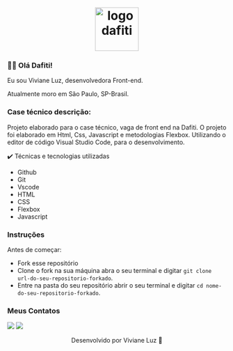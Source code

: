 <h1 align="center">
  <img src="https://empbraatsstorage.blob.core.windows.net/atslogos/9e82490a-b46a-4cea-9de0-ad35ba79778e_4.png" alt="logo dafiti" width="100">
</h1>

### ✋🏾 Olá Dafiti!

Eu sou Viviane Luz, desenvolvedora Front-end.

Atualmente moro em São Paulo, SP-Brasil.

### Case técnico descrição:

Projeto elaborado para o case técnico, vaga de front end na Dafiti.
O projeto foi elaborado em Html, Css, Javascript e metodologias Flexbox. Utilizando o editor de código Visual Studio Code, para o desenvolvimento.

✔️ Técnicas e tecnologias utilizadas
- Github
- Git
- Vscode
- HTML
- CSS 
- Flexbox
- Javascript



### Instruções

Antes de começar:

- Fork esse repositório
- Clone o fork na sua máquina abra o seu terminal e digitar `git clone url-do-seu-repositorio-forkado`.
- Entre na pasta do seu repositório abrir o seu terminal e digitar `cd nome-do-seu-repositorio-forkado`.




### Meus Contatos

<div>
     <a href="https://www.linkedin.com/in/viviane-luz/-45875016a" target="_blank"><img src="https://img.shields.io/badge/-LinkedIn-%230077B5?style=for-the-badge&logo=linkedin&logoColor=white" target="_blank"></a> 
<a href = "mailto:contatovivianesluzz@gmail.com"><img src="https://img.shields.io/badge/-Gmail-%23333?style=for-the-badge&logo=gmail&logoColor=white" target="_blank"></a>
</div> 






<p align="center">
  Desenvolvido por Viviane Luz 🚀
</p>
